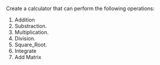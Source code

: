 Create a calculator that can perform the following operations:

1. Addition
2. Substraction.
3. Multiplication.
4. Division.
5. Square_Root.
6. Integrate
7. Add Matrix
